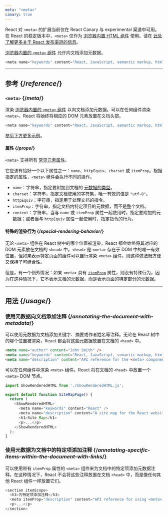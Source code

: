 ```yaml
---
meta: "<meta>"
canary: true
---
```


<Canary>

React 对 `<meta>` 的扩展当前仅在 React Canary 与 experimental 渠道中可用。在 React 的稳定版本中，`<meta>` 仅作为 [浏览器内置 HTML 组件](https://react.dev/reference/react-dom/components#all-html-components) 使用。请在 [此处了解更多关于 React 发布渠道的信息](/community/versioning-policy#all-release-channels)。

</Canary>


<Intro>

[浏览器内置的 `<meta>` 组件](https://developer.mozilla.org/en-US/docs/Web/HTML/Element/meta) 允许向文档添加元数据。

```js
<meta name="keywords" content="React, JavaScript, semantic markup, html" />
```

</Intro>

<InlineToc />

---

## 参考 {/*reference*/}

### `<meta>` {/*meta*/}

渲染 [浏览器内置的 `<meta>` 组件](https://developer.mozilla.org/en-US/docs/Web/HTML/Element/meta) 以向文档添加元数据。可以在任何组件渲染 `<meta>`，React 将始终将相应的 DOM 元素放置在文档头部。

```js
<meta name="keywords" content="React, JavaScript, semantic markup, html" />
```

[参见下方更多示例](#usage)。

#### 属性 {/*props*/}

`<meta>` 支持所有 [常见元素属性](/reference/react-dom/components/common#props)。

它应该有恰好一个以下属性之一：`name`、`httpEquiv`、`charset` 或 `itemProp`。根据指定的属性，`<meta>` 组件会执行不同的操作。

* `name`：字符串，指定要附加到文档的 [元数据的类型](https://developer.mozilla.org/en-US/docs/Web/HTML/Element/meta/name)。
* `charset`：字符串，指定文档使用的字符集，唯一有效的值是 `"utf-8"`。
* `httpEquiv`：字符串，指定用于处理文档的指令。
* `itemProp`：字符串，指定文档内特定项目的元数据，而不是整个文档。
* `content`：字符串，当与 `name` 或 `itemProp` 属性一起使用时，指定要附加的元数据；或者当与 `httpEquiv` 属性一起使用时，指定指令的行为。

#### 特殊的渲染行为 {/*special-rendering-behavior*/}

无论 `<meta>` 组件在 React 树中的哪个位置被渲染，React 都会始终将其对应的 DOM 元素放在文档的 `<head>` 中。`<head>` 是 `<meta>` 存在于 DOM 中的唯一有效位置，但如果表示特定页面的组件可以自行渲染 `<meta>` 组件，则这种做法既方便又保持了可组合性。

但是，有一个例外情况：如果 `<meta>` 具有 [`itemProp`](https://developer.mozilla.org/en-US/docs/Web/HTML/Global_attributes/itemprop) 属性，则没有特殊行为，因为在这种情况下，它不表示文档的元数据，而是表示页面的特定部分的元数据。

---

## 用法 {/*usage*/}

### 使用元数据向文档添加注释 {/*annotating-the-document-with-metadata*/}

可以使用元数据为文档添加关键字、摘要或作者姓名等注释。无论在 React 树中的哪个位置被渲染，React 都会将这些元数据放置在文档的 `<head>` 中。

```html
<meta name="author" content="John Smith" />
<meta name="keywords" content="React, JavaScript, semantic markup, html" />
<meta name="description" content="API reference for the <meta> component in React DOM" />
```

可以在任何组件中渲染 `<meta>` 组件。React 将在文档的 `<head>` 中放置一个 `<meta>` DOM 节点。

<SandpackWithHTMLOutput>

```js src/App.js active
import ShowRenderedHTML from './ShowRenderedHTML.js';

export default function SiteMapPage() {
  return (
    <ShowRenderedHTML>
      <meta name="keywords" content="React" />
      <meta name="description" content="A site map for the React website" />
      <h1>Site Map</h1>
      <p>...</p>
    </ShowRenderedHTML>
  );
}
```

</SandpackWithHTMLOutput>

### 使用元数据为文档中的特定项添加注释 {/*annotating-specific-items-within-the-document-with-links*/}

可以使用带有 `itemProp` 属性的 `<meta>` 组件来为文档中的特定项添加元数据注释。在这种情况下，React 不会将这些注释放置在文档 `<head>` 中，而是像任何其他 React 组件一样放置它们。

```js
<section itemScope>
  <h3>为特定项添加注释</h3>
  <meta itemProp="description" content="API reference for using <meta> with itemProp" />
  <p>...</p>
</section>
```
